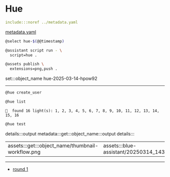 # Hue

```yaml
include:::noref ../metadata.yaml
```
[metadata.yaml](../metadata.yaml)

```bash
@select hue-$(@@timestamp)

@assistant script run - \
  script=hue .

@assets publish \
  extensions=png,push .
```
set:::object_name hue-2025-03-14-hpow92

---

```bash
@hue create_user
```

```bash
@hue list
```

```text
🧠  found 16 light(s): 1, 2, 3, 4, 5, 6, 7, 8, 9, 10, 11, 12, 13, 14, 15, 16
```

```bash
@hue test
```

details:::output
metadata:::get:::object_name:::output
details:::

| | |
|-|-|
| assets:::get:::object_name/thumbnail-workflow.png | assets:::blue-assistant/20250314_143702.jpg |

---

- [round 1](./round-1.md)